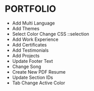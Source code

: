 # PORTFOLIO

- Add Multi Language
- Add Themes
- Select Color Change CSS ::selection
- Add Work Experience
- Add Certificates
- Add Testimonials
- Add Projects
- Update Footer Text
- Change Song
- Create New PDF Resume
- Update Section IDs
- Tab Change Active Color
